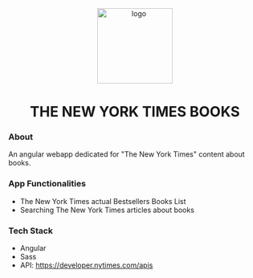 <div align="center">
  <img width="150px" height="150px" 
    src="https://upload.wikimedia.org/wikipedia/commons/thumb/c/cf/Angular_full_color_logo.svg/1024px-Angular_full_color_logo.svg.png" alt="logo">
  <h1>THE NEW YORK TIMES BOOKS</h1> 
</div>

### About
An angular webapp dedicated for "The New York Times" content about books.

### App Functionalities
- The New York Times actual Bestsellers Books List
- Searching The New York Times articles about books

### Tech Stack
- Angular
- Sass
- API: https://developer.nytimes.com/apis
